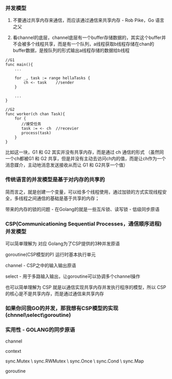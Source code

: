 ### 并发模型


1. 不要通过共享内存来通信，而应该通过通信来共享内存 - Rob Pike，Go 语言之父


2. 看channel的底层，channel底层有一个buffer存储数据的，其实这个buffer并不会被多个线程共享，而是有一个队列，a线程获取b线程存储在chan的buffer数据，是按队列的形式输出a线程存储的数据给b线程

```
//G1
func main(){
    ...

    for _, task := range hellaTasks {
        ch <- task    //sender
    }

    ...
}

//G2
func worker(ch chan Task){
    for {
       //接受任务
       task := <- ch  //recevier
       process(task)
    }
}
```

比如这一块，G1 和 G2 其实并没有共享内存，而是通过 ch 通信的形式 （虽然同一个ch都被G1 和 G2 共享，但是并没有主动去访问ch内的值，而是让ch作为一个消息媒介，主动地消息发送接收从而让 G1 和 G2共享一个值）



### 传统语言的并发模型是基于对内存的共享的

简而言之，就是创建一个变量，可以给多个线程使用，通过加锁的方式实现线程安全，多线程之间通信的基础是基于共享的内存；

带来的内存的锁的问题 - 在Golang的就是一些互斥锁、读写锁 - 低级同步原语



###  CSP(Communicationing Sequential Processes，通信顺序进程) 并发模型

可以简单理解为 对应 Golang为了CSP提供的3种并发原语

goroutine(CSP模型的P) 运行时基本执行单元

channel - CSP之中的输入输出原语

select - 用于多路输入输出，让goroutine可以协调多个channel操作

也可以简单理解为 CSP 就是以通信实现共享内存并发执行程序的模型，所以 CSP 的核心是不是共享内存，而是通过通信来共享内存


### 如果你问我GO的并发，那我想有CSP模型的实现(chnnel\select\goroutine) 


### 实用性 - GOLANG的同步原语


channel

context

sync.Mutex \ sync.RWMutex \ sync.Once \ sync.Cond \ sync.Map

goroutine
























